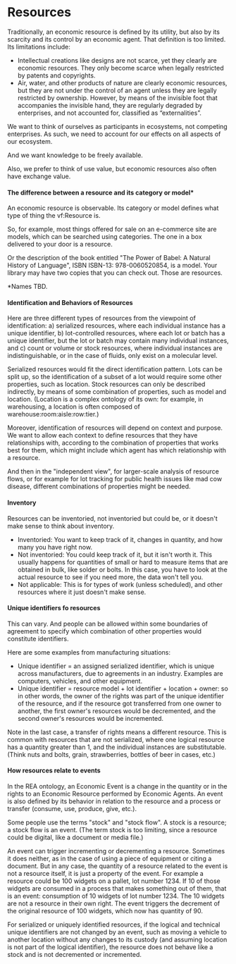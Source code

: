 # Resources

Traditionally, an economic resource is defined by its utility, but also by its scarcity and its control by an economic agent. That definition is too limited. Its limitations include:
* Intellectual creations like designs are not scarce, yet they clearly are economic resources. They only become scarce when legally restricted by patents and copyrights. 
* Air, water, and other products of nature are clearly economic resources, but they are not under the control of an agent unless they are legally restricted by ownership. However, by means of the invisible foot that accompanies the invisible hand, they are regularly degraded by enterprises, and not accounted for, classified as “externalities”.

We want to think of ourselves as participants in ecosystems, not competing enterprises. As such, we need to account for our effects on all aspects of our ecosystem.

And we want knowledge to be freely available.

Also, we prefer to think of use value, but economic resources also often have exchange value.

#### The difference between a resource and its category or model*

An economic resource is observable.  Its category or model defines what type of thing the vf:Resource is.

So, for example, most things offered for sale on an e-commerce site are models, which can be searched using categories.
The one in a box delivered to your door is a resource.

Or the description of the book entitled "The Power of Babel: A Natural History of Language", ISBN ISBN-13: 978-0060520854,
is a model. Your library may have two copies that you can check out. Those are resources.

*Names TBD.

#### Identification and Behaviors of Resources

Here are three different types of resources from the viewpoint of identification:
a) serialized resources, where each individual instance has a unique identifier,
b) lot-controlled resources, where each lot or batch has a unique identifier, but the lot or batch may contain many individual instances, and
c) count or volume or stock resources, where individual instances are indistinguishable, or in the case of fluids, only exist on a molecular level.

Serialized resources would fit the direct identification pattern. Lots can be split up, so the identification of a subset of a lot would require some other properties, such as location. Stock resources can only be described indirectly, by means of some combination of properties, such as model and location. (Location is a complex ontology of its own: for example, in warehousing, a location is often composed of warehouse:room:aisle:row:tier.)

Moreover, identification of resources will depend on context and purpose. We want to allow each context to define resources that they have relationships with, according to the combination of properties that works best for them, which might include which agent has which relationship with a resource.

And then in the "independent view", for larger-scale analysis of resource flows, or for example for lot tracking for public health issues like mad cow disease, different combinations of properties might be needed.

#### Inventory

Resources can be inventoried, not inventoried but could be, or it doesn't make sense to think about inventory.
* Inventoried: You want to keep track of it, changes in quantity, and how many you have right now.
* Not inventoried: You could keep track of it, but it isn't worth it.  This usually happens for quantities of small or hard to measure items that are obtained in bulk, like solder or bolts.  In this case, you have to look at the actual resource to see if you need more, the data won't tell you.
* Not applicable: This is for types of work (unless scheduled), and other resources where it just doesn't make sense.

#### Unique identifiers fo resources

This can vary.  And people can be allowed within some boundaries of agreement to specify which combination of other properties would constitute identifiers.

Here are some examples from manufacturing situations:

* Unique identifier = an assigned serialized identifier, which is unique across manufacturers, due to agreements in an industry.  Examples are computers, vehicles, and other equipment.
* Unique identifier = resource model + lot identifier + location + owner: so in other words, the owner of the rights was part of the unique identifier of the resource, and if the resource got transferred from one owner to another, the first owner's resources would be decremented, and the second owner's resources would be incremented. 

Note in the last case, a transfer of rights means a different resource. This is common with resources that are not serialized, where one logical resource has a quantity greater than 1, and the individual instances are substitutable. (Think nuts and bolts, grain, strawberries, bottles of beer in cases, etc.)


#### How resources relate to events

In the REA ontology, an Economic Event is a change in the quantity or in the rights to an Economic Resource performed by Economic Agents. An event is also defined by its behavior in relation to the resource and a process or transfer (consume, use, produce, give, etc.).

Some people use the terms "stock" and "stock flow".  A stock is a resource; a stock flow is an event. (The term stock is too limiting, since a resource could be digital, like a document or media file.)

An event can trigger incrementing or decrementing a resource.  Sometimes it does neither, as in the case of using a piece of equipment or citing a document.  But in any case, the quantity of a resource related to the event is not a resource itself, it is just a property of the event.  For example a resource could be 100 widgets on a pallet, lot number 1234.  If 10 of those widgets are consumed in a process that makes something out of them, that is an event: consumption of 10 widgets of lot number 1234.  The 10 widgets are not a resource in their own right.  The event triggers the decrement of the original resource of 100 widgets, which now has quantity of 90.

For serialized or uniquely identified resources, if the logical and technical unique identifiers are not changed by an event, such as moving a vehicle to another location without any changes to its custody (and assuming location is not part of the logical identifier), the resource does not behave like a stock and is not decremented or incremented.